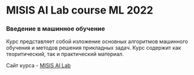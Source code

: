 <h1>MISIS AI Lab course ML 2022</h1>
<h3>Введение в машинное обучение</h3>

Курс представляет собой изложение основных алгоритмов машинного обучения и методов решения прикладных задач. Курс содержит как теоритический, так и практический материал.

Сайт курса  - [MISIS AI Lab](https://misisailab.github.io/docs/)

